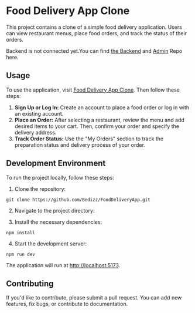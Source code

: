 <!DOCTYPE html>
<html lang="en">
<head>
    <meta charset="UTF-8">
    <meta name="viewport" content="width=device-width, initial-scale=1.0">
    
    
</head>
<body>

<h1>Food Delivery App Clone</h1>

<p>This project contains a clone of a simple food delivery application. Users can view restaurant menus, place food orders, and track the status of their orders.</p>
<p>Backend is not connected yet.You can find <a href="https://github.com/Bedizz/FoodDeliveryApp-Backend">the Backend</a> and <a href="https://github.com/Bedizz/FoodDeliveryApp-Admin">Admin</a> Repo here.</p>

<h2>Usage</h2>

<p>To use the application, visit <a href="https://fooddeliveryappclone.netlify.app/">Food Delivery App Clone</a>. Then follow these steps:</p>

<ol>
    <li><strong>Sign Up or Log In:</strong> Create an account to place a food order or log in with an existing account.</li>
    <li><strong>Place an Order:</strong> After selecting a restaurant, review the menu and add desired items to your cart. Then, confirm your order and specify the delivery address.</li>
    <li><strong>Track Order Status:</strong> Use the "My Orders" section to track the preparation status and delivery process of your order.</li>
</ol>

<h2>Development Environment</h2>

<p>To run the project locally, follow these steps:</p>

<ol>
    <li>Clone the repository:</li>
</ol>

<pre><code>git clone https://github.com/Bedizz/FoodDeliveryApp.git
</code></pre>

<ol start="2">
    <li>Navigate to the project directory:</li>
</ol>

<ol start="3">
    <li>Install the necessary dependencies:</li>
</ol>

<pre><code>npm install
</code></pre>

<ol start="4">
    <li>Start the development server:</li>
</ol>

<pre><code>npm run dev
</code></pre>

<p>The application will run at <a href="http://localhost:5173">http://localhost:5173</a>.</p>

<h2>Contributing</h2>

<p>If you'd like to contribute, please submit a pull request. You can add new features, fix bugs, or contribute to documentation.</p>



</body>
</html>
